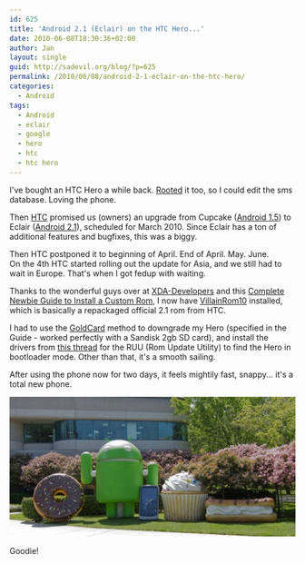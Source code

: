 ```yaml
---
id: 625
title: 'Android 2.1 (Eclair) on the HTC Hero...'
date: 2010-06-08T18:30:36+02:00
author: Jan
layout: single
guid: http://sadevil.org/blog/?p=625
permalink: /2010/06/08/android-2-1-eclair-on-the-htc-hero/
categories:
  - Android
tags:
  - Android
  - eclair
  - google
  - hero
  - htc
  - htc hero
---
```

I've bought an HTC Hero a while back. [Rooted](https://kcore.org/2009/12/13/rooting-the-htc-hero/) it too, so I could edit the sms database. Loving the phone.

Then [HTC](http://www.htc.com/) promised us (owners) an upgrade from Cupcake ([Android 1.5](http://developer.android.com/sdk/android-1.5.html)) to Eclair ([Android 2.1](http://developer.android.com/sdk/android-2.1.html)), scheduled for March 2010. Since Eclair has a ton of additional features and bugfixes, this was a biggy.

Then HTC postponed it to beginning of April. End of April. May. June.  
On the 4th HTC started rolling out the update for Asia, and we still had to wait in Europe. That's when I got fedup with waiting.

Thanks to the wonderful guys over at [XDA-Developers](http://xda-developers.com/) and this [Complete Newbie Guide to Install a Custom Rom](http://forum.xda-developers.com/showthread.php?t=645253), I now have [VillainRom10](http://www.villainrom.co.uk/viewtopic.php?f=64&t=1002&start=0) installed, which is basically a repackaged official 2.1 rom from HTC.

I had to use the [GoldCard](http://wiki.xda-developers.com/index.php?pagename=Elf_GoldCard) method to downgrade my Hero (specified in the Guide - worked perfectly with a Sandisk 2gb SD card), and install the drivers from [this thread](http://forum.xda-developers.com/showthread.php?t=647353) for the RUU (Rom Update Utility) to find the Hero in bootloader mode. Other than that, it's a smooth sailing.

After using the phone now for two days, it feels mightily fast, snappy... it's a total new phone.

![Gigantic Android, Donut, Cupcake and Eclair at the GooglePlex](/assets/images/2010/06/Android-history-2.jpg "Gigantic Android, Donut, Cupcake and Eclair at the GooglePlex")

  
Goodie!